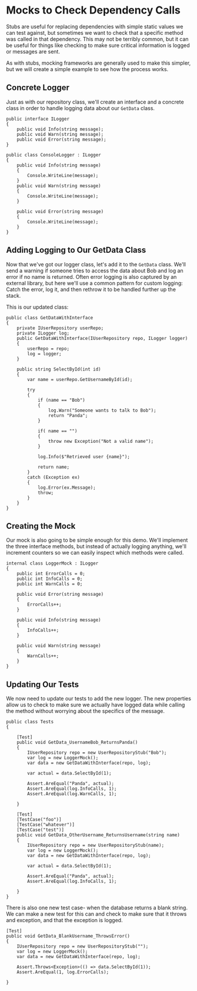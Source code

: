 # Mocks to Check Dependency Calls

Stubs are useful for replacing dependencies with simple static values we can test against, but sometimes we want to check that a specific method was called in that dependency. This may not be terribly common, but it can be useful for things like checking to make sure critical information is logged or messages are sent.

As with stubs, mocking frameworks are generally used to make this simpler, but we will create a simple example to see how the process works.

## Concrete Logger

Just as with our repository class, we'll create an interface and a concrete class in order to handle logging data about our `GetData` class.

```CSharp
public interface ILogger
{
    public void Info(string message);
    public void Warn(string message);
    public void Error(string message);
}

public class ConsoleLogger : ILogger
{
    public void Info(string message)
    {
        Console.WriteLine(message);
    }
    public void Warn(string message)
    {
        Console.WriteLine(message);
    }

    public void Error(string message)
    {
        Console.WriteLine(message);
    }
}
```

## Adding Logging to Our GetData Class

Now that we've got our logger class, let's add it to the `GetData` class. We'll send a warning if someone tries to access the data about Bob and log an error if no name is returned. Often error logging is also captured by an external library, but here we'll use a common pattern for custom logging: Catch the error, log it, and then rethrow it to be handled further up the stack.

This is our updated class:

```CSharp
public class GetDataWithInterface
{
    private IUserRepository userRepo;
    private ILogger log;
    public GetDataWithInterface(IUserRepository repo, ILogger logger)
    {
        userRepo = repo;
        log = logger;
    }

    public string SelectById(int id)
    {
        var name = userRepo.GetUsernameById(id);

        try
        {
            if (name == "Bob")
            {
                log.Warn("Someone wants to talk to Bob");
                return "Panda";
            }

            if( name == "")
            {
                throw new Exception("Not a valid name");
            }

            log.Info($"Retrieved user {name}");

            return name;
        }
        catch (Exception ex)
        {
            log.Error(ex.Message);
            throw;
        }
    }
}
```

## Creating the Mock

Our mock is also going to be simple enough for this demo. We'll implement the three interface methods, but instead of actually logging anything, we'll increment counters so we can easily inspect which methods were called.

```CSharp
internal class LoggerMock : ILogger
{
    public int ErrorCalls = 0;
    public int InfoCalls = 0;
    public int WarnCalls = 0;

    public void Error(string message)
    {
        ErrorCalls++;
    }

    public void Info(string message)
    {
        InfoCalls++; 
    }

    public void Warn(string message)
    {
        WarnCalls++;
    }
}
```

## Updating Our Tests

We now need to update our tests to add the new logger. The new properties allow us to check to make sure we actually have logged data while calling the method without worrying about the specifics of the message.

```CSharp
public class Tests
{

    [Test]
    public void GetData_UsernameBob_ReturnsPanda()
    {
        IUserRepository repo = new UserRepositoryStub("Bob");
        var log = new LoggerMock();
        var data = new GetDataWithInterface(repo, log);

        var actual = data.SelectById(1);

        Assert.AreEqual("Panda", actual);
        Assert.AreEqual(log.InfoCalls, 1);
        Assert.AreEqual(log.WarnCalls, 1);

    }

    [Test]
    [TestCase("foo")]
    [TestCase("whatever")]
    [TestCase("test")]
    public void GetData_OtherUsername_ReturnsUsername(string name)
    {
        IUserRepository repo = new UserRepositoryStub(name);
        var log = new LoggerMock();
        var data = new GetDataWithInterface(repo, log);

        var actual = data.SelectById(1);

        Assert.AreEqual("Panda", actual);
        Assert.AreEqual(log.InfoCalls, 1);

    }
}
```

There is also one new test case- when the database returns a blank string. We can make a new test for this can and check to make sure that it throws and exception, and that the exception is logged.

```CSharp
[Test]
public void GetData_BlankUsername_ThrowsError()
{
    IUserRepository repo = new UserRepositoryStub("");
    var log = new LoggerMock();
    var data = new GetDataWithInterface(repo, log);

    Assert.Throws<Exception>(() => data.SelectById(1));
    Assert.AreEqual(1, log.ErrorCalls);

}
```
